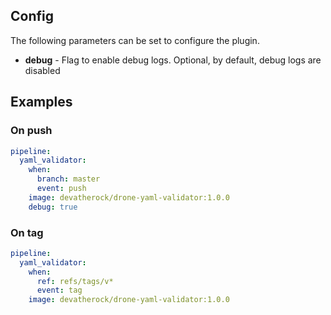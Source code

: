 ## Config

The following parameters can be set to configure the plugin.

* **debug** - Flag to enable debug logs. Optional, by default, debug logs are disabled

## Examples
### On push

```yaml
pipeline:
  yaml_validator:
    when:
      branch: master
      event: push
    image: devatherock/drone-yaml-validator:1.0.0
    debug: true
```

### On tag

```yaml
pipeline:
  yaml_validator:
    when:
      ref: refs/tags/v*
      event: tag
    image: devatherock/drone-yaml-validator:1.0.0
```